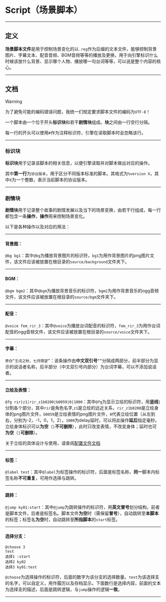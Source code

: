# Script（场景脚本）

---

## 定义

**场景脚本文件**是用于控制场景变化的以```.reg```作为后缀的文本文件，能够控制背景图片、字幕文本、配音音频、BGM音频等等的播放及更换，用于向引擎标识什么时候该放什么背景、显示哪个人物、播放哪一句台词等等，可以说是整个内容的核心。

---

## 文档

> [!WARNING]
> 为了避免可能的编码错误问题，我统一们规定要求脚本文件的编码为```UTF-8```！

一个脚本由一个位于开头**标识块**和若干**剧情块**组成。**块**之间由一行空行分隔。

每一行的开头可以使用```#```作为注释标识符，引擎在读取脚本时会忽略该行。

---

### 标识块

**标识块**用于记录该脚本的相关信息，以便引擎读取并对脚本做出对应的操作。

其中**第一行**为```协议版本```，用于区分不同版本标准的脚本。其格式为```%version X```，其中```X```为一个整数，表示当前脚本的协议版本。

---

### 剧情块

**剧情块**用于记录整个故事的剧情发展以及当下的场景变换，由若干行组成，每一行都包含一条**操作**，**操作**用来控制场景变化。

以下是各种操作以及对应的用法：

---

#### 背景图：

```@bg bg1```：其中```@bg```为播放背景图片的标识符，```bg1```为用作背景图片的png图片文件，该文件应该被放置在根目录的```source/background```文件夹下。

---

#### BGM：

```@bgm bgm2```：其中```@bgm```为播放背景音乐的标识符，```bgm2```为用作背景音乐的ogg音频文件，该文件应该被放置在根目录的```source/bgm```文件夹下。

---

#### 配音：

```@voice fem_rir_3```：其中```@voice```为播放台词配音的标识符，```fem_rir_3```为用作台词配音的ogg音频文件，该文件应该被放置在根目录的```source/voice```文件夹下。

---

#### 字幕：

```旁白“壬戌之秋，七月既望”```：该条操作由**中文双引号**```“”```分隔成两部分，前半部分为显示的说话者名称，后半部分（中文双引号内部分）为台词字幕，可以不添加说话者。

---

#### 立绘及表情：

```@fg rir|z1|rir_z1b0200|b0059|0|1000```：其中```@fg```为显示立绘的标识符，用**竖线**```|```分割各个部分，其中```rir```是角色名字,```z1```是立绘的远近关系，```rir_z1b0200```是立绘身体的png图片文件，```b0059```是立绘表情的png图片文件，```0```代表立绘位置（从左到右，分别为-2，-1，0，1，2），```1000```为delay延时，可以将此操作**延后**指定毫秒。立绘身体标识可以**为空**（```|```**不可删除**），此时只改变表情，不改变身体；延时也可**为空**（```|```**可删除**）。

关于立绘的具体设计与使用，请查阅[配置文件文档](how_to_use_config.md)

---

#### 标签：

```@label test```：其中```@label```为标签操作的标识符，后面是标签名称，**同一**脚本内标签名称**不可重复**，可用作选择与跳转。

---

#### 跳转：

```@jump ky01:start```：其中```@jump```为跳转操作的标识符，用**英文冒号**划分结构，前者是脚本文件，后者是标签名。脚本文件**为空**时（需保留**冒号**），自动跳转至**本脚本**的标签；标签名**为空**时，自动跳转至**所指脚本**的```start```标签。

---

#### 选择分支：

```
@choose 3
test
选择1 :start
选择2 ky02
选择3 ky01:test
```
```@choose```为选择操作的标识符，后面的数字为该分支的选择数量。```test```为该选择支的名字，可以自定义，用作履历以及存档显示。下面数行是选择内容，前面的文本为选择支的描述，后面是跳转逻辑，与```jump```操作的逻辑**一致**。

---